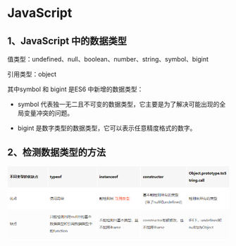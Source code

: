 # JavaScript

## 1、JavaScript 中的数据类型

值类型：undefined、null、boolean、number、string、symbol、bigint

引用类型：object

其中symbol 和 bigint 是ES6 中新增的数据类型：
+ symbol 代表独一无二且不可变的数据类型，它主要是为了解决可能出现的全局变量冲突的问题。

+ bigint 是数字类型的数据类型，它可以表示任意精度格式的数字。

## 2、检测数据类型的方法

![检测数据类型的方式](../imgs/js-base/uTools_1665907197488.png)